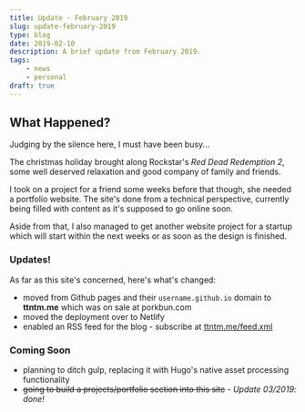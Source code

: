 ```yaml
---
title: Update - February 2019
slug: update-february-2019
type: blog
date: 2019-02-10
description: A brief update from February 2019.
tags:
    - news
    - personal
draft: true
---
```


## What Happened?

Judging by the silence here, I must have been busy...

The christmas holiday brought along Rockstar's _Red Dead Redemption 2_, some well deserved relaxation and good company of family and friends.

I took on a project for a friend some weeks before that though, she needed a portfolio website. The site's done from a technical perspective, currently being filled with content as it's supposed to go online soon.

Aside from that, I also managed to get another website project for a startup which will start within the next weeks or as soon as the design is finished.

### Updates!

As far as this site's concerned, here's what's changed:

- moved from Github pages and their `username.github.io` domain to **ttntm.me** which was on sale at porkbun.com
- moved the deployment over to Netlify
- enabled an RSS feed for the blog - subscribe at [ttntm.me/feed.xml](https://ttntm.me/feed.xml)

### Coming Soon

- planning to ditch gulp, replacing it with Hugo's native asset processing functionality
- <s>going to build a projects/portfolio section into this site</s> - *Update 03/2019: done!*